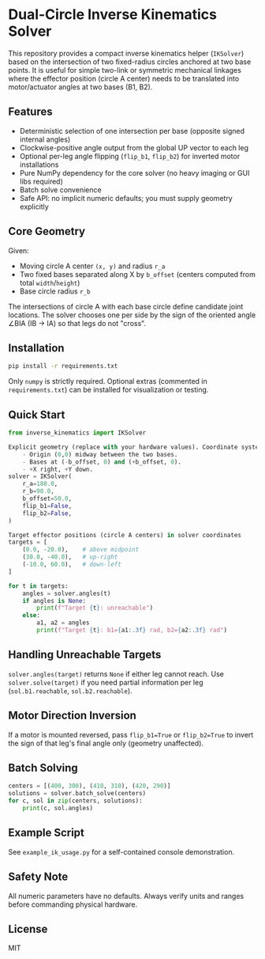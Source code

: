 # Dual-Circle Inverse Kinematics Solver

This repository provides a compact inverse kinematics helper (`IKSolver`) based on the
intersection of two fixed-radius circles anchored at two base points. It is useful for
simple two-link or symmetric mechanical linkages where the effector position (circle A center)
needs to be translated into motor/actuator angles at two bases (B1, B2).

## Features
- Deterministic selection of one intersection per base (opposite signed internal angles)
- Clockwise-positive angle output from the global UP vector to each leg
- Optional per-leg angle flipping (`flip_b1`, `flip_b2`) for inverted motor installations
- Pure NumPy dependency for the core solver (no heavy imaging or GUI libs required)
- Batch solve convenience
- Safe API: no implicit numeric defaults; you must supply geometry explicitly

## Core Geometry
Given:
- Moving circle A center `(x, y)` and radius `r_a`
- Two fixed bases separated along X by `b_offset` (centers computed from total `width`/`height`)
- Base circle radius `r_b`

The intersections of circle A with each base circle define candidate joint locations.
The solver chooses one per side by the sign of the oriented angle ∠BIA (IB -> IA) so that
legs do not "cross".

## Installation
```bash
pip install -r requirements.txt
```
Only `numpy` is strictly required. Optional extras (commented in `requirements.txt`) can be
installed for visualization or testing.

## Quick Start
```python
from inverse_kinematics import IKSolver

Explicit geometry (replace with your hardware values). Coordinate system:
    - Origin (0,0) midway between the two bases.
    - Bases at (-b_offset, 0) and (+b_offset, 0).
    - +X right, +Y down.
solver = IKSolver(
    r_a=180.0,
    r_b=90.0,
    b_offset=50.0,
    flip_b1=False,
    flip_b2=False,
)

Target effector positions (circle A centers) in solver coordinates
targets = [
    (0.0, -20.0),    # above midpoint
    (30.0, -40.0),   # up-right
    (-10.0, 60.0),   # down-left
]

for t in targets:
    angles = solver.angles(t)
    if angles is None:
        print(f"Target {t}: unreachable")
    else:
        a1, a2 = angles
        print(f"Target {t}: b1={a1:.3f} rad, b2={a2:.3f} rad")
```

## Handling Unreachable Targets
`solver.angles(target)` returns `None` if either leg cannot reach. Use `solver.solve(target)`
if you need partial information per leg (`sol.b1.reachable`, `sol.b2.reachable`).

## Motor Direction Inversion
If a motor is mounted reversed, pass `flip_b1=True` or `flip_b2=True` to invert the sign
of that leg's final angle only (geometry unaffected).

## Batch Solving
```python
centers = [(400, 300), (410, 310), (420, 290)]
solutions = solver.batch_solve(centers)
for c, sol in zip(centers, solutions):
    print(c, sol.angles)
```

## Example Script
See `example_ik_usage.py` for a self-contained console demonstration.

## Safety Note
All numeric parameters have no defaults. Always verify units and ranges before
commanding physical hardware.

## License
MIT
